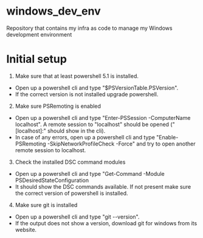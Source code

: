 # windows_dev_env
Repository that contains my infra as code to manage my Windows development environment

# Initial setup
1. Make sure that at least powershell 5.1 is installed.
  - Open up a powershell cli and type "$PSVersionTable.PSVersion".
  - If the correct version is not installed upgrade powershell.

2. Make sure PSRemoting is enabled
  - Open up a powershell cli and type "Enter-PSSession -ComputerName localhost". A remote session to "localhost" should be opened ("[localhost]:" should show in the cli).
  - In case of any errors, open up a powershell cli and type "Enable-PSRemoting -SkipNetworkProfileCheck -Force" and try to open another remote session to localhost.

3. Check the installed DSC command modules
  - Open up a powershell cli and type "Get-Command -Module PSDesiredStateConfiguration
  - It should show the DSC commands available. If not present make sure the correct version of powershell is installed.

4. Make sure git is installed
  - Open up a powershell cli and type "git --version".
  - If the output does not show a version, download git for windows from its website.

